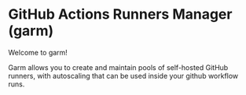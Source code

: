 #  GitHub Actions Runners Manager (garm)

Welcome to garm!

Garm allows you to create and maintain pools of self-hosted GitHub runners, with autoscaling that can be used inside your github workflow runs. 